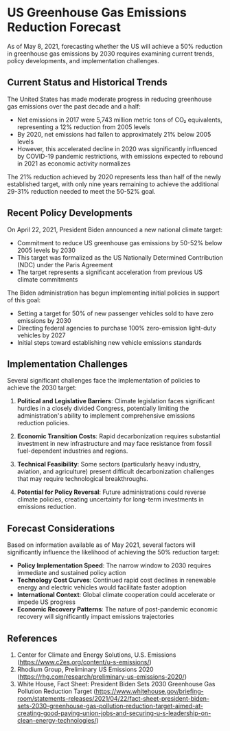 # US Greenhouse Gas Emissions Reduction Forecast

As of May 8, 2021, forecasting whether the US will achieve a 50% reduction in greenhouse gas emissions by 2030 requires examining current trends, policy developments, and implementation challenges.

## Current Status and Historical Trends

The United States has made moderate progress in reducing greenhouse gas emissions over the past decade and a half:

- Net emissions in 2017 were 5,743 million metric tons of CO₂ equivalents, representing a 12% reduction from 2005 levels
- By 2020, net emissions had fallen to approximately 21% below 2005 levels
- However, this accelerated decline in 2020 was significantly influenced by COVID-19 pandemic restrictions, with emissions expected to rebound in 2021 as economic activity normalizes

The 21% reduction achieved by 2020 represents less than half of the newly established target, with only nine years remaining to achieve the additional 29-31% reduction needed to meet the 50-52% goal.

## Recent Policy Developments

On April 22, 2021, President Biden announced a new national climate target:

- Commitment to reduce US greenhouse gas emissions by 50-52% below 2005 levels by 2030
- This target was formalized as the US Nationally Determined Contribution (NDC) under the Paris Agreement
- The target represents a significant acceleration from previous US climate commitments

The Biden administration has begun implementing initial policies in support of this goal:

- Setting a target for 50% of new passenger vehicles sold to have zero emissions by 2030
- Directing federal agencies to purchase 100% zero-emission light-duty vehicles by 2027
- Initial steps toward establishing new vehicle emissions standards

## Implementation Challenges

Several significant challenges face the implementation of policies to achieve the 2030 target:

1. **Political and Legislative Barriers**: Climate legislation faces significant hurdles in a closely divided Congress, potentially limiting the administration's ability to implement comprehensive emissions reduction policies.

2. **Economic Transition Costs**: Rapid decarbonization requires substantial investment in new infrastructure and may face resistance from fossil fuel-dependent industries and regions.

3. **Technical Feasibility**: Some sectors (particularly heavy industry, aviation, and agriculture) present difficult decarbonization challenges that may require technological breakthroughs.

4. **Potential for Policy Reversal**: Future administrations could reverse climate policies, creating uncertainty for long-term investments in emissions reduction.

## Forecast Considerations

Based on information available as of May 2021, several factors will significantly influence the likelihood of achieving the 50% reduction target:

- **Policy Implementation Speed**: The narrow window to 2030 requires immediate and sustained policy action
- **Technology Cost Curves**: Continued rapid cost declines in renewable energy and electric vehicles would facilitate faster adoption
- **International Context**: Global climate cooperation could accelerate or impede US progress
- **Economic Recovery Patterns**: The nature of post-pandemic economic recovery will significantly impact emissions trajectories

## References

1. Center for Climate and Energy Solutions, U.S. Emissions (https://www.c2es.org/content/u-s-emissions/)
2. Rhodium Group, Preliminary US Emissions 2020 (https://rhg.com/research/preliminary-us-emissions-2020/)
3. White House, Fact Sheet: President Biden Sets 2030 Greenhouse Gas Pollution Reduction Target (https://www.whitehouse.gov/briefing-room/statements-releases/2021/04/22/fact-sheet-president-biden-sets-2030-greenhouse-gas-pollution-reduction-target-aimed-at-creating-good-paying-union-jobs-and-securing-u-s-leadership-on-clean-energy-technologies/)